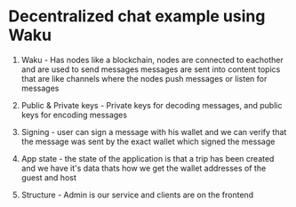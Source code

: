 # Decentralized chat example using Waku

1. Waku - Has nodes like a blockchain, nodes are connected to eachother and are used to send messages
   messages are sent into content topics that are like channels where the nodes push messages or listen
   for messages

2. Public & Private keys - Private keys for decoding messages, and public keys for encoding messages

3. Signing - user can sign a message with his wallet and we can verify that the message was sent by the
   exact wallet which signed the message

4. App state - the state of the application is that a trip has been created and we have it's data
   thats how we get the wallet addresses of the guest and host

5. Structure - Admin is our service and clients are on the frontend
